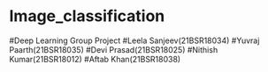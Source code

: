 # Image_classification
#Deep Learning Group Project
#Leela Sanjeev(21BSR18034)
#Yuvraj Paarth(21BSR18035)
#Devi Prasad(21BSR18025)
#Nithish Kumar(21BSR18012)
#Aftab Khan(21BSR18038)
